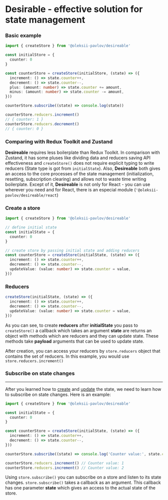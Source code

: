 # Desirable - effective solution for state management

### Basic example

```ts
import { createStore } from '@oleksii-pavlov/desireable'

const initialStore = {
  counter: 0
}

const counterStore = createStore(initialStore, (state) => ({
  increment: () => state.counter++,
  decrement: () => state.counter--,
  plus: (amount: number) => state.counter += amount,
  minus: (amount: number) => state.counter -= amount,
}))

counterStore.subscribe((state) => console.log(state))

counterStore.reducers.increment()
// { counter: 1 }
counterStore.reducers.decrement()
// { counter: 0 }
```

### Comparing with Redux Toolkit and Zustand

**Desireable** requires less boilerplate than Redux Toolkit. In comparison with Zustand, it has some pluses like dividing data and reducers saving API effectiveness and ```createStore()``` does not require explicit typing to write reducers (State type is got from ```initialState```). Also, **Desireable** both gives an access to the core processes of the state management (initialization, resetting, subscription clearing) and allows not to waste time writing boilerplate. Except of it, **Desireable** is not only for React - you can use wherever you need and for React, there is an especial module (```'@oleksii-pavlov/desireable/react```)

### Create a store

```ts
import { createStore } from '@oleksii-pavlov/desireable'

// define initial state
const initialState = {
  counter: 0
}

// create store by passing initial state and adding reducers
const counterStore = createStore(initialState, (state) => ({
  increment: () => state.counter++,
  decrement: () => state.counter--,
  updateValue: (value: number) => state.counter = value,
}))
```

### Reducers
```ts
createStore(initialState, (state) => ({
  increment: () => state.counter++,
  decrement: () => state.counter--,
  updateValue: (value: number) => state.counter = value,
}))
```

As you can see, to create **reducers** after **initialState** you pass to ```createStore()``` a callback which takes an argument **state** are returns an object with methods which are reducers and they can update state. These methods take **payload** arguments that can be used to update state. 

After creation, you can access your reducers by ```store.reducers``` object that contains the set of reducers. In this example, you would use ```store.reducers.increment()```

### Subscribe on state changes
---

After you learned how to [create](#create-a-store) and [update](#reducers) the state, we need to learn how to subscribe on state changes. Here is an example:

```ts
import { createStore } from '@oleksii-pavlov/desireable'

const initialState = {
  counter: 0
}

const counterStore = createStore(initialState, (state) => ({
  increment: () => state.counter++,
  decrement: () => state.counter--,
}))

counterStore.subscribe((state) => console.log('Counter value:', state.counter))

counterStore.reducers.increment() // Counter value: 1
counterStore.reducers.increment() // Counter value: 2
```

Using ```store.subscribe()``` you can subscribe on a store and listen to its state changes. ```store.subscribe()``` takes a callback as an argument. This callback has one parameter **state** which gives an access to the actual state of the store.